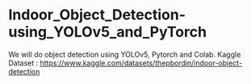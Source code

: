 # Indoor_Object_Detection-using_YOLOv5_and_PyTorch
We will do object detection using YOLOv5, Pytorch and Colab. 
Kaggle Dataset : https://www.kaggle.com/datasets/thepbordin/indoor-object-detection

